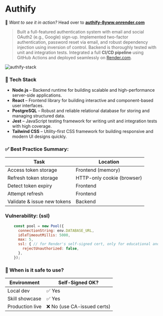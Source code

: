 # Authify
🚀 *Want to see it in action?* Head over to [**authify-8yww.onrender.com**](https://authify-8yww.onrender.com/)

> Built a full-featured authentication system with email and social OAuth2 (e.g., Google) sign-up. Implemented two-factor authentication, password reset via email, and robust dependency injection using inversion of control. Backend is thoroughly tested with unit and integration tests. Integrated a full **CI/CD pipeline** using GitHub Actions and deployed seamlessly on [Render.com](http://render.com/).
> 

![authify-stack](https://github.com/user-attachments/assets/4dea6c60-6cd6-4fcc-8c65-b2c8169ee3f4)

### 🚀 Tech Stack

- **Node.js** – Backend runtime for building scalable and high-performance server-side applications.
- **React** – Frontend library for building interactive and component-based user interfaces.
- **PostgreSQL** – Robust and reliable relational database for storing and managing structured data.
- **Jest** – JavaScript testing framework for writing unit and integration tests with high coverage.
- **Tailwind CSS** – Utility-first CSS framework for building responsive and modern UI designs quickly.

### ✅ Best Practice Summary:

| Task | Location |
| --- | --- |
| Access token storage | Frontend (memory) |
| Refresh token storage | HTTP-only cookie (browser) |
| Detect token expiry | Frontend |
| Attempt refresh | Frontend |
| Validate & issue new tokens | Backend |

### Vulnerability: (ssl)

```jsx
    const pool = new Pool({
      connectionString: env.DATABASE_URL,
      idleTimeoutMillis: 5000,
      max: 5,
      ssl: { // for Render's self-signed cert, only for educational and skill showcase purposes
        rejectUnauthorized: false, 
      },
    });
```

### 🔐 When is it safe to use?

| Environment | Self-Signed OK? |
| --- | --- |
| Local dev | ✅ Yes |
| Skill showcase | ✅ Yes |
| Production live | ❌ No (use CA-issued certs) |
